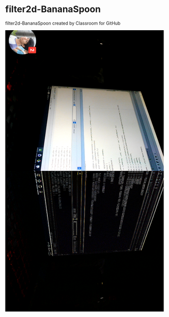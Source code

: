 # filter2d-BananaSpoon
filter2d-BananaSpoon created by Classroom for GitHub


![alt tag](https://github.com/DeLaSalleUniversity-Manila/filter2d-BananaSpoon/blob/master/device-2015-12-08-184636.png)
